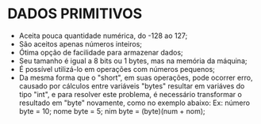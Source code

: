 # DADOS PRIMITIVOS

- Aceita pouca quantidade numérica, do -128 ao 127;
- São aceitos apenas números inteiros;
- Ótima opção de facilidade para armazenar dados;
- Seu tamanho é igual a 8 bits ou 1 bytes, mas na memória da máquina;
- É possível utilizá-lo em operações com números pequenos;
- Da mesma forma que o "short", em suas operações, pode ocorrer erro, causado por cálculos entre variáveis "bytes" resultar em variáves do tipo "int", e para resolver este problema, é necessário transformar o resultado em "byte" novamente, como no exemplo abaixo:
Ex: número byte = 10; nome byte = 5; nim byte = (byte)(num + nom);
